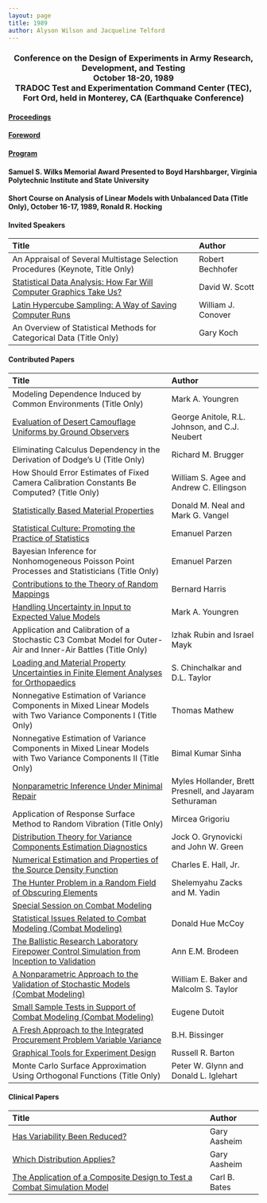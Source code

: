 ```yaml
---
layout: page
title: 1989
author: Alyson Wilson and Jacqueline Telford
---
```

<div align="center"><h3>Conference on the Design of Experiments in Army Research, Development, and Testing<br>
October 18-20, 1989<br>
TRADOC Test and Experimentation Command Center (TEC), Fort Ord, held in Monterey, CA (Earthquake Conference)</h3></div>


#### [Proceedings](https://alysongwilson.github.io/ACAS/DOE4/DOE35.pdf#page=8)

#### [Foreword](https://alysongwilson.github.io/ACAS/DOE4/DOE35.pdf#page=12)

#### [Program](https://alysongwilson.github.io/ACAS/DOE4/DOE35.pdf#page=16)

#### Samuel S. Wilks Memorial Award Presented to Boyd Harshbarger, Virginia Polytechnic Institute and State University

#### Short Course on Analysis of Linear Models with Unbalanced Data (Title Only), October 16-17, 1989, Ronald R. Hocking


#### Invited Speakers

| Title | Author |
| :--- | :--- |
| An Appraisal of Several Multistage Selection Procedures (Keynote, Title Only) | Robert Bechhofer |
| [Statistical Data Analysis: How Far Will Computer Graphics Take Us?](https://alysongwilson.github.io/ACAS/DOE4/DOE35.pdf#page=22) | David W. Scott |
| [Latin Hypercube Sampling: A Way of Saving Computer Runs](https://alysongwilson.github.io/ACAS/DOE4/DOE35.pdf#page=302) | William J. Conover |
| An Overview of Statistical Methods for Categorical Data (Title Only) | Gary Koch |


#### Contributed Papers

| Title | Author |
| :--- | :--- |
| Modeling Dependence Induced by Common Environments (Title Only) | Mark A. Youngren |
| [Evaluation of Desert Camouflage Uniforms by Ground Observers](https://alysongwilson.github.io/ACAS/DOE4/DOE35.pdf#page=28) | George Anitole, R.L. Johnson, and C.J. Neubert |
| Eliminating Calculus Dependency in the Derivation of Dodge’s U (Title Only) | Richard M. Brugger |
| How Should Error Estimates of Fixed Camera Calibration Constants Be Computed? (Title Only) | William S. Agee and Andrew C. Ellingson |
| [Statistically Based Material Properties](https://alysongwilson.github.io/ACAS/DOE4/DOE35.pdf#page=40) | Donald M. Neal and Mark G. Vangel |
| [Statistical Culture: Promoting the Practice of Statistics](https://alysongwilson.github.io/ACAS/DOE4/DOE35.pdf#page=62) | Emanuel Parzen |
| Bayesian Inference for Nonhomogeneous Poisson Point Processes and Statisticians (Title Only) | Emanuel Parzen |
| [Contributions to the Theory of Random Mappings](https://alysongwilson.github.io/ACAS/DOE4/DOE35.pdf#page=78) | Bernard Harris |
| [Handling Uncertainty in Input to Expected Value Models](https://alysongwilson.github.io/ACAS/DOE4/DOE35.pdf#page=94) | Mark A. Youngren |
| Application and Calibration of a Stochastic C3 Combat Model for Outer-Air and Inner-Air Battles (Title Only) | Izhak Rubin and Israel Mayk |
| [Loading and Material Property Uncertainties in Finite Element Analyses for Orthopaedics](https://alysongwilson.github.io/ACAS/DOE4/DOE35.pdf#page=112) | S. Chinchalkar and D.L. Taylor |
| Nonnegative Estimation of Variance Components in Mixed Linear Models with Two Variance Components I (Title Only) | Thomas Mathew |
| Nonnegative Estimation of Variance Components in Mixed Linear Models with Two Variance Components II (Title Only) | Bimal Kumar Sinha |
| [Nonparametric Inference Under Minimal Repair](https://alysongwilson.github.io/ACAS/DOE4/DOE35.pdf#page=124) | Myles Hollander, Brett Presnell, and Jayaram Sethuraman |
| Application of Response Surface Method to Random Vibration (Title Only) | Mircea Grigoriu |
| [Distribution Theory for Variance Components Estimation Diagnostics](https://alysongwilson.github.io/ACAS/DOE4/DOE35.pdf#page=148) | Jock O. Grynovicki and John W. Green |
| [Numerical Estimation and Properties of the Source Density Function](https://alysongwilson.github.io/ACAS/DOE4/DOE35.pdf#page=190) | Charles E. Hall, Jr. |
| [The Hunter Problem in a Random Field of Obscuring Elements](https://alysongwilson.github.io/ACAS/DOE4/DOE35.pdf#page=198) | Shelemyahu Zacks and M. Yadin |
| [Special Session on Combat Modeling](https://alysongwilson.github.io/ACAS/DOE4/DOE35.pdf#page=208) |  |
| [Statistical Issues Related to Combat Modeling (Combat Modeling)](https://alysongwilson.github.io/ACAS/DOE4/DOE35.pdf#page=209) | Donald Hue McCoy |
| [The Ballistic Research Laboratory Firepower Control Simulation from Inception to Validation](https://alysongwilson.github.io/ACAS/DOE4/DOE35.pdf#page=244) | Ann E.M. Brodeen |
| [A Nonparametric Approach to the Validation of Stochastic Models (Combat Modeling)](https://alysongwilson.github.io/ACAS/DOE4/DOE35.pdf#page=254) | William E. Baker and Malcolm S. Taylor |
| [Small Sample Tests in Support of Combat Modeling (Combat Modeling)](https://alysongwilson.github.io/ACAS/DOE4/DOE35.pdf#page=274) | Eugene Dutoit |
| [A Fresh Approach to the Integrated Procurement Problem Variable Variance](https://alysongwilson.github.io/ACAS/DOE4/DOE35.pdf#page=276) | B.H. Bissinger |
| [Graphical Tools for Experiment Design](https://alysongwilson.github.io/ACAS/DOE4/DOE35.pdf#page=310) | Russell R. Barton |
| Monte Carlo Surface Approximation Using Orthogonal Functions (Title Only) | Peter W. Glynn and Donald L. Iglehart |


#### Clinical Papers

| Title | Author |
| :--- | :--- |
| [Has Variability Been Reduced?](https://alysongwilson.github.io/ACAS/DOE4/DOE35.pdf#page=34) | Gary Aasheim |
| [Which Distribution Applies?](https://alysongwilson.github.io/ACAS/DOE4/DOE35.pdf#page=36) | Gary Aasheim |
| [The Application of a Composite Design to Test a Combat Simulation Model](https://alysongwilson.github.io/ACAS/DOE4/DOE35.pdf#page=134) | Carl B. Bates |
